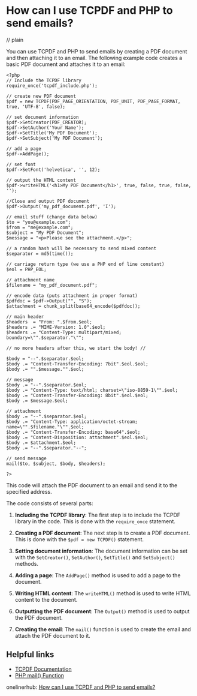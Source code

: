 # How can I use TCPDF and PHP to send emails?
// plain

You can use TCPDF and PHP to send emails by creating a PDF document and then attaching it to an email. The following example code creates a basic PDF document and attaches it to an email:

```
<?php
// Include the TCPDF library
require_once('tcpdf_include.php');

// create new PDF document
$pdf = new TCPDF(PDF_PAGE_ORIENTATION, PDF_UNIT, PDF_PAGE_FORMAT, true, 'UTF-8', false);

// set document information
$pdf->SetCreator(PDF_CREATOR);
$pdf->SetAuthor('Your Name');
$pdf->SetTitle('My PDF Document');
$pdf->SetSubject('My PDF Document');

// add a page
$pdf->AddPage();

// set font
$pdf->SetFont('helvetica', '', 12);

// output the HTML content
$pdf->writeHTML('<h1>My PDF Document</h1>', true, false, true, false, '');

//Close and output PDF document
$pdf->Output('my_pdf_document.pdf', 'I');

// email stuff (change data below)
$to = "you@example.com";
$from = "me@example.com";
$subject = "My PDF Document";
$message = "<p>Please see the attachment.</p>";

// a random hash will be necessary to send mixed content
$separator = md5(time());

// carriage return type (we use a PHP end of line constant)
$eol = PHP_EOL;

// attachment name
$filename = "my_pdf_document.pdf";

// encode data (puts attachment in proper format)
$pdfdoc = $pdf->Output("", "S");
$attachment = chunk_split(base64_encode($pdfdoc));

// main header
$headers  = "From: ".$from.$eol;
$headers .= "MIME-Version: 1.0".$eol;
$headers .= "Content-Type: multipart/mixed; boundary=\"".$separator."\"";

// no more headers after this, we start the body! //

$body = "--".$separator.$eol;
$body .= "Content-Transfer-Encoding: 7bit".$eol.$eol;
$body .= "".$message."".$eol;

// message
$body .= "--".$separator.$eol;
$body .= "Content-Type: text/html; charset=\"iso-8859-1\"".$eol;
$body .= "Content-Transfer-Encoding: 8bit".$eol.$eol;
$body .= $message.$eol;

// attachment
$body .= "--".$separator.$eol;
$body .= "Content-Type: application/octet-stream; name=\"".$filename."\"".$eol;
$body .= "Content-Transfer-Encoding: base64".$eol;
$body .= "Content-Disposition: attachment".$eol.$eol;
$body .= $attachment.$eol;
$body .= "--".$separator."--";

// send message
mail($to, $subject, $body, $headers);

?>
```

This code will attach the PDF document to an email and send it to the specified address.

The code consists of several parts:

1. **Including the TCPDF library**: The first step is to include the TCPDF library in the code. This is done with the `require_once` statement.

2. **Creating a PDF document**: The next step is to create a PDF document. This is done with the `$pdf = new TCPDF()` statement.

3. **Setting document information**: The document information can be set with the `SetCreator()`, `SetAuthor()`, `SetTitle()` and `SetSubject()` methods.

4. **Adding a page**: The `AddPage()` method is used to add a page to the document.

5. **Writing HTML content**: The `writeHTML()` method is used to write HTML content to the document.

6. **Outputting the PDF document**: The `Output()` method is used to output the PDF document.

7. **Creating the email**: The `mail()` function is used to create the email and attach the PDF document to it.

## Helpful links

- [TCPDF Documentation](https://tcpdf.org/docs.php)
- [PHP mail() Function](https://www.php.net/manual/en/function.mail.php)

onelinerhub: [How can I use TCPDF and PHP to send emails?](https://onelinerhub.com/php-tcpdf/how-can-i-use-tcpdf-and-php-to-send-emails)
